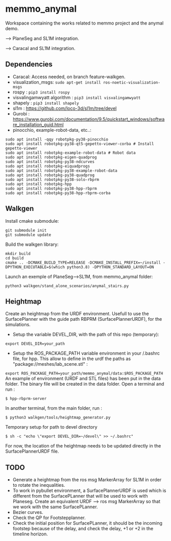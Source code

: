 # memmo_anymal

Workspace containing the works related to memmo project and the anymal demo.

--> PlaneSeg and SL1M integration.

--> Caracal and SL1M integration.

## Dependencies
- Caracal: Access needed, on branch feature-walkgen.
- visualization_msgs: ```sudo apt-get install ros-noetic-visualization-msgs```
- rospy : ```pip3 install rospy```
- visvalingamwyatt algorithm : ```pip3 install visvalingamwyatt```
- shapely : ```pip3 install shapely```
- sl1m : https://github.com/loco-3d/sl1m/tree/devel
- Gurobi : https://www.gurobi.com/documentation/9.5/quickstart_windows/software_installation_guid.html
- pinocchio, example-robot-data, etc..:
```
sudo apt install -qqy robotpkg-py38-pinocchio
sudo apt install robotpkg-py38-qt5-gepetto-viewer-corba # Install gepetto-viewer
sudo apt install robotpkg-example-robot-data # Robot data
sudo apt install robotpkg-eigen-quadprog
sudo apt install robotpkg-py38-ndcurves
sudo apt install robotpkg-eiquadprogs
sudo apt install robotpkg-py38-example-robot-data
sudo apt install robotpkg-py38-quadprog
sudo apt install robotpkg-py38-solo-rbprm
sudo apt install robotpkg-hpp
sudo apt install robotpkg-py38-hpp-rbprm
sudo apt install robotpkg-py38-hpp-rbprm-corba
```
## Walkgen
Install cmake submodule:
```
git submodule init
git submodule update
```

Build the walkgen library:
```
mkdir build
cd build
cmake .. -DCMAKE_BUILD_TYPE=RELEASE -DCMAKE_INSTALL_PREFIX=~/install -DPYTHON_EXECUTABLE=$(which python3.8) -DPYTHON_STANDARD_LAYOUT=ON
```

Launch an exemple of PlaneSeg-->SL1M, from memmo_anymal folder:
```
python3 walkgen/stand_alone_scenarios/anymal_stairs.py
```
## Heightmap
Create an heightmap from the URDF environment. Usefull to use the SurfacePlanner with the guide path RBPRM (SurfacePlannerURDF), for the simulations.
- Setup the variable DEVEL_DIR, with the path of this repo (temporary):

```export DEVEL_DIR=your_path```
- Setup the ROS_PACKAGE_PATH variable environment in your /.bashrc file, for hpp. This allow to define in the urdf the paths as "package://meshes/lab_scene.stl"  :

```export ROS_PACKAGE_PATH=your_path/memmo_anymal/data:$ROS_PACKAGE_PATH ```
An example of environment (URDF and STL files) has been put in the data folder. The binary file will be created in the data folder. Open a terminal and run :
```
$ hpp-rbprm-server
```

In another terminal, from the main folder, run :
```
$ python3 walkgen/tools/heightmap_generator.py
```

Temporary setup for path to devel directory
```
$ sh -c "echo \"export DEVEL_DIR=~/devel\" >> ~/.bashrc"
```

For now, the location of the heightmap needs to be updated directly in the SurfacePlannerURDF file.

## TODO

- Generate a heightmap from the ros msg MarkerArray for SL1M in order to rotate the inequalities.
- To work in pybullet environment, a SurfacePlannerURDF is used which is different from the SurfacePLanner that will be used to work with Planeseg. Create an equivalent URDF --> ros msg MarkerArray so that we work with the same SurfacePLanner.
-  Bezier curves.
- Check the QP for Footstepplanner.
- Check the initial position for SurfacePLanner, it should be the incoming footstep because of the delay, and check the delay, +1 or +2 in the timeline horizon.
